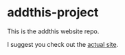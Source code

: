 # addthis-project
<p>This is the addthis website repo.</p>
<p>I suggest you check out the <a href="https://unity123.github.io/addthis-project/index.html">actual site</a>.</p>
